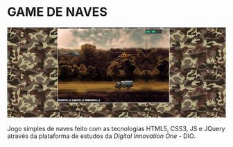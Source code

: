 # GAME DE NAVES


<p>
  <img src="https://github.com/mateus-ssouza/game-nave-dio/blob/main/img/gameplay.jpeg">
</p>

Jogo simples de naves feito com as tecnologias HTML5, CSS3, JS e JQuery 
<br >
através da plataforma de estudos da *Digital Innovation One* - DIO.
